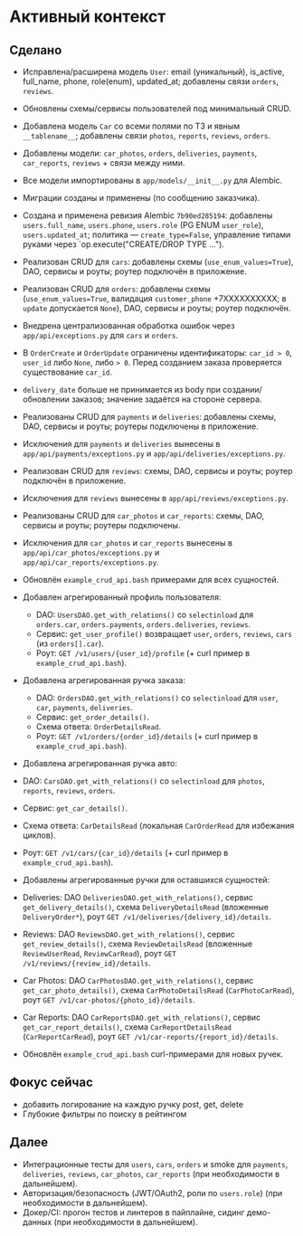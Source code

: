 # Активный контекст

## Сделано
- Исправлена/расширена модель `User`: email (уникальный), is_active, full_name, phone, role(enum), updated_at; добавлены связи `orders`, `reviews`.
- Обновлены схемы/сервисы пользователей под минимальный CRUD.
- Добавлена модель `Car` со всеми полями по ТЗ и явным `__tablename__`; добавлены связи `photos`, `reports`, `reviews`, `orders`.
- Добавлены модели: `car_photos`, `orders`, `deliveries`, `payments`, `car_reports`, `reviews` + связи между ними.
- Все модели импортированы в `app/models/__init__.py` для Alembic.
- Миграции созданы и применены (по сообщению заказчика).
- Создана и применена ревизия Alembic `7b90ed285194`: добавлены `users.full_name`, `users.phone`, `users.role` (PG ENUM `user_role`), `users.updated_at`; политика — `create_type=False`, управление типами руками через `op.execute("CREATE/DROP TYPE ...").
 - Реализован CRUD для `cars`: добавлены схемы (`use_enum_values=True`), DAO, сервисы и роуты; роутер подключён в приложение.
 - Реализован CRUD для `orders`: добавлены схемы (`use_enum_values=True`, валидация `customer_phone` +7XXXXXXXXXX; в `update` допускается `None`), DAO, сервисы и роуты; роутер подключён.
 - Внедрена централизованная обработка ошибок через `app/api/exceptions.py` для `cars` и `orders`.
 - В `OrderCreate` и `OrderUpdate` ограничены идентификаторы: `car_id > 0`, `user_id` либо `None`, либо `> 0`. Перед созданием заказа проверяется существование `car_id`.
 - `delivery_date` больше не принимается из body при создании/обновлении заказов; значение задаётся на стороне сервера.
 - Реализованы CRUD для `payments` и `deliveries`: добавлены схемы, DAO, сервисы и роуты; роутеры подключены в приложение.
 - Исключения для `payments` и `deliveries` вынесены в `app/api/payments/exceptions.py` и `app/api/deliveries/exceptions.py`.
 - Реализован CRUD для `reviews`: схемы, DAO, сервисы и роуты; роутер подключён в приложение.
 - Исключения для `reviews` вынесены в `app/api/reviews/exceptions.py`.
 - Реализованы CRUD для `car_photos` и `car_reports`: схемы, DAO, сервисы и роуты; роутеры подключены.
 - Исключения для `car_photos` и `car_reports` вынесены в `app/api/car_photos/exceptions.py` и `app/api/car_reports/exceptions.py`.
 - Обновлён `example_crud_api.bash` примерами для всех сущностей.
- Добавлен агрегированный профиль пользователя:
  - DAO: `UsersDAO.get_with_relations()` со `selectinload` для `orders.car`, `orders.payments`, `orders.deliveries`, `reviews`.
  - Сервис: `get_user_profile()` возвращает `user`, `orders`, `reviews`, `cars` (из `orders[].car`).
  - Роут: `GET /v1/users/{user_id}/profile` (+ curl пример в `example_crud_api.bash`).
- Добавлена агрегированная ручка заказа:
  - DAO: `OrdersDAO.get_with_relations()` со `selectinload` для `user`, `car`, `payments`, `deliveries`.
  - Сервис: `get_order_details()`.
  - Схема ответа: `OrderDetailsRead`.
  - Роут: `GET /v1/orders/{order_id}/details` (+ curl пример в `example_crud_api.bash`).
 - Добавлена агрегированная ручка авто:
  - DAO: `CarsDAO.get_with_relations()` со `selectinload` для `photos`, `reports`, `reviews`, `orders`.
  - Сервис: `get_car_details()`.
  - Схема ответа: `CarDetailsRead` (локальная `CarOrderRead` для избежания циклов).
  - Роут: `GET /v1/cars/{car_id}/details` (+ curl пример в `example_crud_api.bash`).

 - Добавлены агрегированные ручки для оставшихся сущностей:
  - Deliveries: DAO `DeliveriesDAO.get_with_relations()`, сервис `get_delivery_details()`,
    схема `DeliveryDetailsRead` (вложенные `DeliveryOrder*`), роут `GET /v1/deliveries/{delivery_id}/details`.
  - Reviews: DAO `ReviewsDAO.get_with_relations()`, сервис `get_review_details()`,
    схема `ReviewDetailsRead` (вложенные `ReviewUserRead`, `ReviewCarRead`), роут `GET /v1/reviews/{review_id}/details`.
  - Car Photos: DAO `CarPhotosDAO.get_with_relations()`, сервис `get_car_photo_details()`,
    схема `CarPhotoDetailsRead` (`CarPhotoCarRead`), роут `GET /v1/car-photos/{photo_id}/details`.
  - Car Reports: DAO `CarReportsDAO.get_with_relations()`, сервис `get_car_report_details()`,
    схема `CarReportDetailsRead` (`CarReportCarRead`), роут `GET /v1/car-reports/{report_id}/details`.
  - Обновлён `example_crud_api.bash` curl-примерами для новых ручек.

## Фокус сейчас
 - добавить логирование на каждую ручку post, get, delete
 - Глубокие фильтры по поиску в рейтингом

## Далее
 - Интеграционные тесты для `users`, `cars`, `orders` и smoke для
   `payments`, `deliveries`, `reviews`, `car_photos`, `car_reports` (при необходимости в дальнейшем).
 - Авторизация/безопасность (JWT/OAuth2, роли по `users.role`) (при необходимости в дальнейшем).
 - Докер/CI: прогон тестов и линтеров в пайплайне, сидинг демо-данных (при необходимости в дальнейшем).
